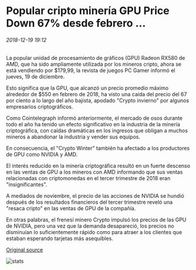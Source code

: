 # Popular cripto minería GPU Price Down 67% desde febrero ...

###### 2018-12-19 19:12

La popular unidad de procesamiento de gráficos (GPU) Radeon RX580 de AMD, que ha sido ampliamente utilizada por los mineros cripto, ahora se está vendiendo por $179,99, la revista de juegos PC Gamer informó el jueves, 19 de diciembre.

Esto significa que la GPU, que alcanzó un precio promedio máximo alrededor de $550 en febrero de 2018, ha visto una caída del precio del 67 por ciento a lo largo del año bajista, apodado "Crypto invierno" por algunos empresarios criptográficos.

Como Cointelegraph informó anteriormente, el mercado de osos durante todo el año ha tenido un efecto significativo en la industria de la minería criptográfica, con caídas dramáticas en los ingresos que obligan a muchos mineros a abandonar la industria y vender sus equipos.

En consecuencia, el "Crypto Winter" también ha afectado a los productores de GPU como NVIDIA y AMD.

El interés reducido en la minería criptográfica resultó en un fuerte descenso en las ventas de GPU a los mineros con AMD informando que sus ventas relacionadas con criptomonedas en el tercer trimestre de 2018 eran "insignificantes".

A mediados de noviembre, el precio de las acciones de NVIDIA se hundió después de los resultados financieros del tercer trimestre reveló una "resaca cripto" en las ventas de GPU de la compañía.

En otras palabras, el frenesí minero Crypto impulsó los precios de las GPU de NVIDIA, pero una vez que la demanda desapareció, los precios no disminuían lo suficientemente rápido como para atraer a los clientes que estaban esperando tarjetas más asequibles.

[Original source](https://cointelegraph.com/news/popular-crypto-mining-gpu-price-down-67-since-february)

![stats](https://c.statcounter.com/11760860/0/a89fa40b/1/ "stats")